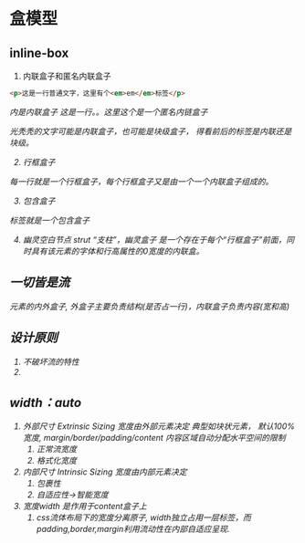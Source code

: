 # 盒模型

## inline-box

1. 内联盒子和匿名内联盒子
```html
<p>这是一行普通文字，这里有个<em>em</em>标签</p>
```
<em>内是内联盒子
这是一行。。这里这个是一个匿名内链盒子

光秃秃的文字可能是内联盒子，也可能是块级盒子， 得看前后的标签是内联还是块级。

2. 行框盒子

每一行就是一个行框盒子，每个行框盒子又是由一个一个内联盒子组成的。

3. 包含盒子
<p> 标签就是一个包含盒子

4. 幽灵空白节点
strut “支柱”，幽灵盒子 是一个存在于每个“行框盒子”前面，同时具有该元素的字体和行高属性的0宽度的内联盒。


## 一切皆是流
元素的内外盒子, 外盒子主要负责结构(是否占一行)，内联盒子负责内容(宽和高)

## 设计原则
1. 不破坏流的特性
2. 


## width：auto
1. 外部尺寸 Extrinsic Sizing 宽度由外部元素决定 典型如块状元素， 默认100%宽度, margin/border/padding/content 内容区域自动分配水平空间的限制
   1. 正常流宽度
   2. 格式化宽度
2. 内部尺寸 Intrinsic Sizing 宽度由内部元素决定
   1. 包裹性
   2. 自适应性->智能宽度
3. 宽度width 是作用于content盒子上
   1. css流体布局下的宽度分离原子, width独立占用一层标签，而padding,border,margin利用流动性在内部自适应呈现.